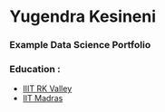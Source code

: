 # Yugendra Kesineni 
### Example Data Science Portfolio

### Education :
 - [IIIT RK Valley](https://www.rguktrkv.ac.in/)
 - [IIT Madras](https://onlinedegree.iitm.ac.in/)


